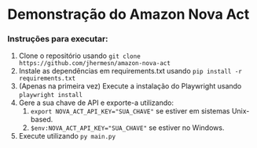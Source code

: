 # Demonstração do Amazon Nova Act
### Instruções para executar:
1. Clone o repositório usando `git clone https://github.com/jhermesn/amazon-nova-act`
2. Instale as dependências em requirements.txt usando `pip install -r requirements.txt`
3. (Apenas na primeira vez) Execute a instalação do Playwright usando `playwright install`
4. Gere a sua chave de API e exporte-a utilizando:
    1. `export NOVA_ACT_API_KEY="SUA_CHAVE"` se estiver em sistemas Unix-based.
    2. `$env:NOVA_ACT_API_KEY="SUA_CHAVE"` se estiver no Windows.
5. Execute utilizando `py main.py`

